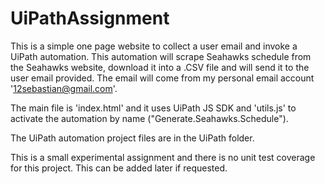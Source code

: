 # UiPathAssignment
This is a simple one page website to collect a user email and invoke a UiPath automation. This automation will scrape Seahawks schedule from the Seahawks website, download it into a .CSV file and will send it to the user email provided. The email will come from my personal email account '12sebastian@gmail.com'.

The main file is 'index.html' and it uses UiPath JS SDK and 'utils.js' to activate the automation by name ("Generate.Seahawks.Schedule").

The UiPath automation project files are in the UiPath folder.

This is a small experimental assignment and there is no unit test coverage for this project. This can be added later if requested.
